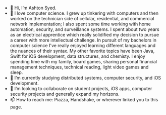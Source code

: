 - 👋 Hi, I’m Ashton Syed.
- 👀 I love computer science. I grew up tinkering with computers and then worked on the technician side of cellular, residential, and commercial network implementation; I also spent some time working with home automation, security, and surveillance systems. I spent about two years as an electrical apprentice which really solidified my decision to pursue a career with more intellectual challenge. In pursuit of my bachelors in computer science I've really enjoyed learning different languages and the nuances of their syntax. My other favorite topics have been Java, Swift for iOS development, data structures, and chemisty. I enjoy spending time with my family, board games, sharing personal financial management techniques, technical reading, light video games and sleep.
- 🌱 I’m currently studying distributed systems, computer security, and iOS development. 
- 💞️ I’m looking to collaborate on student projects, iOS apps, computer security projects and generally expand my horizons.
- 📫 How to reach me: Piazza, Handshake, or wherever linked you to this page.

<!---
ashtonsyed/ashtonsyed is a ✨ special ✨ repository because its `README.md` (this file) appears on your GitHub profile.
You can click the Preview link to take a look at your changes.
--->

